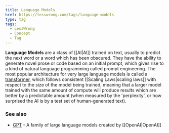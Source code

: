 ```yaml
---
title: Language Models
href: https://lesswrong.com/tags/language-models
type: tag
tags:
  - LessWrong
  - Concept
  - Tag
---
```


**Language Models** are a class of [[AI|AI]] trained on text, usually to predict the next word or a word which has been obscured. They have the ability to generate novel prose or code based on an initial prompt, which gives rise to a kind of natural language programming called prompt engineering. The most popular architecture for very large language models is called a [transformer](https://en.wikipedia.org/wiki/Transformer_(machine_learning_model)), which follows consistent [[Scaling Laws|scaling laws]] with respect to the size of the model being trained, meaning that a larger model trained with the same amount of compute will produce results which are better by a predictable amount (when measured by the 'perplexity', or how surprised the AI is by a test set of human-generated text).

### See also

*   [GPT](https://www.lesswrong.com/tag/gpt) \- A family of large language models created by [[OpenAI|OpenAI]]
